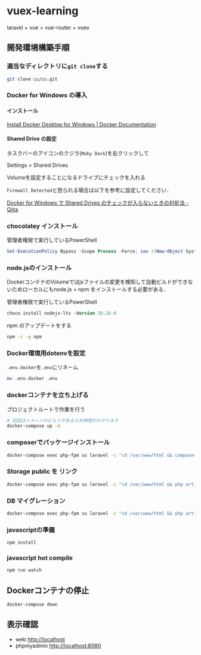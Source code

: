 # vuex-learning

laravel + vue + vue-router + vuex 

## 開発環境構築手順

### 適当なディレクトリに`git clone`する

```sh
git clone ○○/○○.git
```

### Docker for Windows の導入

#### インストール

[Install Docker Desktop for Windows | Docker Documentation](https://docs.docker.com/docker-for-windows/install/)

#### Shared Drive の設定

タスクバーのアイコンのクジラ(`Moby Dock`)を右クリックして

Settings > Shared Drives

Volumeを設定することになるドライブにチェックを入れる

`Firewall Detected`と怒られる場合は以下を参考に設定してください．

[Docker for Windows で Shared Drives のチェックが入らないときの対処法 - Qiita](https://qiita.com/Targityen/items/2c4840fc900d8f9ce11f)

### chocolatey インストール
管理者権限で実行しているPowerShell
```powershell
Set-ExecutionPolicy Bypass -Scope Process -Force; iex ((New-Object System.Net.WebClient).DownloadString('https://chocolatey.org/install.ps1'))
```

### node.jsのインストール

DockerコンテナのVolumeではjsファイルの変更を検知して自動ビルドができないためローカルにもnode.js + npm をインストールする必要がある．

管理者権限で実行しているPowerShell
```ps
choco install nodejs-lts -Version 10.16.0
```

npm のアップデートをする
```sh
npm -i -g npm
```

### Docker環境用dotenvを設定

`.env.docker`を`.env`にリネーム
```sh
mv .env.docker .env
```

### dockerコンテナを立ち上げる

プロジェクトルートで作業を行う
```sh
# 初回はイメージのビルドがあるため時間がかかります
docker-compose up -d
```

### composerでパッケージインストール

```sh
docker-compose exec php-fpm su laravel -c "cd /var/www/html && composer install"
```

### Storage public を リンク
```sh
docker-compose exec php-fpm su laravel -c "cd /var/www/html && php artisan storage:link"
```

### DB マイグレーション
```sh
docker-compose exec php-fpm su laravel -c "cd /var/www/html && php artisan migrate"
```

### javascriptの準備

```sh
npm install
```

### javascript hot compile

```sh
npm run watch
```

## Dockerコンテナの停止

```sh
docker-compose down
```

## 表示確認
- web [http://localhost](http://localhost)
- phpmyadmin [http://localhost:8080](http://localhost:8080)

